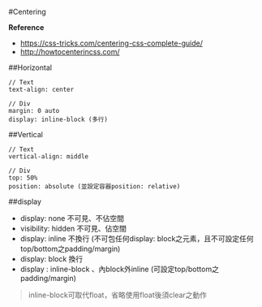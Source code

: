 #Centering

**Reference**
* https://css-tricks.com/centering-css-complete-guide/
* http://howtocenterincss.com/

##Horizontal

    // Text
    text-align: center
    
    // Div
    margin: 0 auto
    display: inline-block (多行)

##Vertical

    // Text
    vertical-align: middle
    
    // Div
    top: 50%
    position: absolute (並設定容器position: relative)

##display

* display: none 不可見、不佔空間
* visibility: hidden 不可見、佔空間
* display: inline 不換行 (不可包任何display: block之元素，且不可設定任何top/bottom之padding/margin)
* display: block 換行
* display : inline-block 、內block外inline (可設定top/bottom之padding/margin)

> inline-block可取代float，省略使用float後須clear之動作